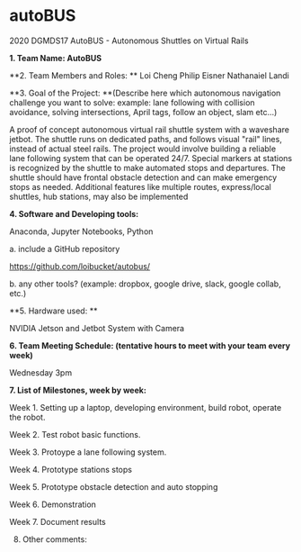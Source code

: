 # autoBUS
2020 DGMDS17 AutoBUS - Autonomous Shuttles on Virtual Rails

**1. Team Name: AutoBUS**

**2. Team Members and Roles: **
Loi Cheng
Philip Eisner
Nathanaiel Landi

**3. Goal of the Project: **(Describe here which autonomous navigation challenge you want to solve: example: lane following with collision avoidance, solving intersections, April tags, follow an object, slam etc...)

A proof of concept autonomous virtual rail shuttle system with a waveshare jetbot.  The shuttle runs on dedicated paths, and follows visual "rail" lines, instead of actual steel rails.  The project would involve building a reliable lane following system that can be operated 24/7.  Special markers at stations is recognized by the shuttle to make automated stops and departures.  The shuttle should have frontal obstacle detection and can make emergency stops as needed.  Additional features like multiple routes, express/local shuttles, hub stations, may also be implemented

**4. Software and Developing tools:**

Anaconda, Jupyter Notebooks, Python

a. include a GitHub repository

https://github.com/loibucket/autobus/

b. any other tools? (example: dropbox, google drive, slack, google collab, etc.)

**5. Hardware used: **

NVIDIA Jetson and Jetbot System with Camera

**6. Team Meeting Schedule: (tentative hours to meet with your team every week)**

Wednesday 3pm

**7. List of Milestones, week by week:**

Week 1. Setting up a laptop, developing environment, build robot, operate the robot.

Week 2. Test robot basic functions.

Week 3. Protoype a lane following system.

Week 4. Prototype stations stops

Week 5. Prototype obstacle detection and auto stopping

Week 6. Demonstration

Week 7. Document results

8. Other comments: 
